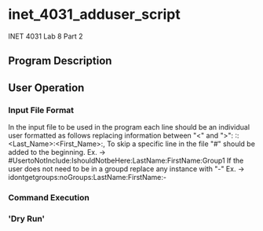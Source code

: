 # inet_4031_adduser_script
INET 4031 Lab 8 Part 2
## Program Description

## User Operation

### Input File Format
In the input file to be used in the program each line should be an individual user formatted as follows replacing information between "<" and ">":
<username>:<password>:<Last_Name>:<First_Name>:<Group1>,<Group2>
To skip a specific line in the file "#" should be added to the beginning.
Ex. -> #UsertoNotInclude:IshouldNotbeHere:LastName:FirstName:Group1
If the user does not need to be in a groupd replace any instance with "-"
Ex. -> idontgetgroups:noGroups:LastName:FirstName:-

### Command Execution

### 'Dry Run'
